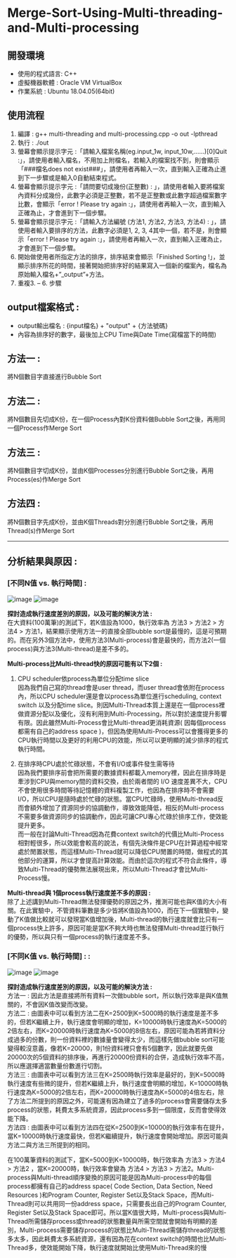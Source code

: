 # Merge-Sort-Using-Multi-threading-and-Multi-processing

## 開發環境
- 使用的程式語言: C++
- 虛擬機器軟體 : Oracle VM VirtualBox
- 作業系統 : Ubuntu 18.04.05(64bit)

## 使用流程
1. 編譯 : g++ multi-threading and multi-processing.cpp -o out -lpthread
2. 執行 : ./out
3. 螢幕會顯示提示字元 :「請輸入檔案名稱(eg.input_1w, input_10w,......)[0]Quit :」，請使用者輸入檔名，不用加上附檔名，若輸入的檔案找不到，則會顯示「###檔名does not exist###」，請使用者再輸入一次，直到輸入正確為止進到下一步驟或是輸入0自動結束程式。
4. 螢幕會顯示提示字元 :「請問要切成幾份(正整數) : 」，請使用者輸入要將檔案內資料分成幾份，此數字必須是正整數，若不是正整數或此數字超過檔案數字比數，會顯示「error ! Please try again :」，請使用者再輸入一次，直到輸入正確為止，才會進到下一個步驟。
5. 螢幕會顯示提示字元 :「請輸入方法編號 (方法1, 方法2, 方法3, 方法4) :  」，請使用者輸入要排序的方法，此數字必須是1, 2, 3, 4其中一個，若不是，則會顯示「error ! Please try again :」，請使用者再輸入一次，直到輸入正確為止，才會進到下一個步驟。
6. 開始做使用者所指定方法的排序，排序結束會顯示「Finished Sorting !」，並顯示排序所花的時間，接著開始把排序好的結果寫入一個新的檔案內，檔名為原始輸入檔名+”_output”+方法。
7. 重複3. – 6. 步驟

## output檔案格式 : 
- output輸出檔名 : {input檔名} + "output" + {方法號碼}
- 內容為排序好的數字，最後加上CPU Time與Date Time(寫檔當下的時間)

## 方法一 : 
將N個數目字直接進行Bubble Sort

## 方法二 :
將N個數目先切成K份，在一個Process內對K份資料做Bubble Sort之後，再用同一個Process作Merge Sort

## 方法三 : 
將N個數目字切成K份，並由K個Processes分別進行Bubble Sort之後，再用Process(es)作Merge Sort

## 方法四 : 
將N個數目字先成K份，並由K個Threads對分別進行Bubble Sort之後，再用Thread(s)作Merge Sort

---
## 分析結果與原因 : 
### **[不同N值 vs. 執行時間] :**  
![image](https://github.com/YunTing-Lee/Merge-Sort-Using-Multi-threading-and-Multi-processing/blob/main/Picture/Time%20spent%20in%20different%20methods%20for%20different%20numbers%20of%20data(K%3D1000).png)
![image](https://github.com/YunTing-Lee/Merge-Sort-Using-Multi-threading-and-Multi-processing/blob/main/Picture/line%20chart%20_time%20spent%20in%20different%20methods%20for%20different%20numbers%20of%20data(K%3D1000).png)

**探討造成執行速度差別的原因，以及可能的解決方法 :**  
在大資料(100萬筆)的測試下，若K值設為1000，執行效率為 方法3 > 方法2 > 方法4 > 方法1，結果顯示使用方法一的直接全部bubble sort是最慢的，這是可預期的。而在另外3個方法中，使用方法3(Multi-process)會是最快的，而方法2(一個process)與方法3(Multi-thread)是差不多的。


**Multi-process比Multi-thread快的原因可能有以下2個 :**
1. CPU scheduler依process為單位分配time slice  
	因為我們自己寫的thread會是user thread，而user thread會依附在process內，所以CPU scheduler還是會以process為單位進行scheduling, context switch 以及分配time slice。則因Multi-Thread本質上還是在一個process裡做資源分配以及優化，沒有利用到Multi-Processing，所以對於速度提升影響有限。因此雖然Multi-Process會比Multi-thread更消耗資源( 因每個process都需有自己的address space )，但因為使用Multi-Process可以會獲得更多的 CPU執行時間以及更好的利用CPU的效能，所以可以更明顯的減少排序的程式執行時間。

2. 在排序時CPU處於忙碌狀態，不會有I/O或事件發生需等待  
	因為我們要排序前會把所需要的數據資料都載入memory裡，因此在排序時是牽涉到CPU與memory間的資料交換，由於兩者間的 I/O 速度差異不大，CPU不會使用很多時間等待記憶體的資料複製工作，也因為在排序時不會需要I/O，所以CPU是隨時處於忙碌的狀態。當CPU忙碌時，使用Multi-thread反而會額外增加了資源同步的協調動作，導致效能降低，相反的Multi-process不需要多做資源同步的協調動作，因此可讓CPU專心忙碌於排序工作，使效能提升更多。  
	而一般在討論Multi-Thread因為花費context switch的代價比Multi-Process相對輕很多，所以效能會較高的說法，有個先決條件是CPU在計算過程中經常處於閒置狀態，而這樣Multi-Thread就可以降低CPU閒置的時間，做程式的其他部分的運算，所以才會提高計算效能。而由於這次的程式不符合此條件，導致Multi-Thread的優勢無法展現出來，所以Multi-Thread才會比Multi-Process慢。  

**Multi-thread與 1個process執行速度差不多的原因 :**  
除了上述講到Multi-Thread無法發揮優勢的原因之外，推測可能也與K值的大小有關。在此實驗中，不管資料筆數是多少皆將K值設為1000，而在下一個實驗中，變動了K值做比較就可以發現當K值增加後，Multi-thread的執行速度就會比只有一個process快上許多，原因可能是當K不夠大時也無法發揮Multi-thread並行執行的優勢，所以與只有一個process的執行速度差不多。

### **[不同K值 vs. 執行時間] : :**  
![image](https://github.com/YunTing-Lee/Merge-Sort-Using-Multi-threading-and-Multi-processing/blob/main/Picture/Time%20spent%20in%20different%20value%20of%20K%20for%201%20million%20data.png)
![image](https://github.com/YunTing-Lee/Merge-Sort-Using-Multi-threading-and-Multi-processing/blob/main/Picture/line%20chart_Time%20spent%20in%20different%20value%20of%20K%20for%201%20million%20data.png)

**探討造成執行速度差別的原因，以及可能的解決方法 :**  
方法一 : 因此方法是直接將所有資料一次做bubble sort，所以執行效率是與K值無關的，不會因K值改變而改變。  
方法二 : 由圖表中可以看到方法二在K=2500到K=5000時的執行速度是差不多的，但若K繼續上升，執行速度會明顯的增加，K=10000時執行速度為K=5000的2倍左右，而K=20000時執行速度為K=5000的8倍左右，原因可能為若將資料分成過多的份數，則一份資料裡的數據量會變得太少，而這樣先做bubble sort可能變得較沒意義，像若K=20000，則1份資料裡只會有5個數字，因此就要先做20000次的5個資料的排序後，再進行20000份資料的合併，造成執行效率不高，所以應選擇適當數量份數進行切割。  
方法三 : 由圖表中可以看到方法三在K=2500時執行效率是最好的，到K=5000時執行速度有些微的提升，但若K繼續上升，執行速度會明顯的增加，K=10000時執行速度為K=5000的2倍左右，而K=20000時執行速度為K=5000的4倍左右，除了方法二所提到的原因之外，可能還有因為建立了過多的process會需要儲存太多process的狀態，耗費太多系統資源，因此process多到一個限度，反而會使得效能下降。  
方法四 : 由圖表中可以看到方法四在從K=2500到K=10000的執行效率有在提升，當K=10000時執行速度最快，但若K繼續提升，執行速度會開始增加。原因可能與方法二與方法三所提到的相同。      

在100萬筆資料的測試下，當K=5000到K=10000時，執行效率為 方法3 > 方法4 > 方法2 ，當K=20000時，執行效率會變為 方法4 > 方法3 > 方法2。Multi-process與Multi-thread順序變換的原因可能是因為Multi-process中的每個process都擁有自己的address space( Code Section, Data Section, Need Resources )和Program Counter, Register Set以及Stack Space，而Multi-Thread則可以共用同一份address space，只需要長出自己的Program Counter, Register Set以及Stack Space即可。所以當K值很大時，Multi-process與Multi-Thread所需儲存process或thread的狀態數量與所需空間就會開始有明顯的差別，Multi-process需要儲存process的狀態比Multi-Thread需儲存thread的狀態多太多，因此耗費太多系統資源，還有因為花在context switch的時間也比Multi-Thread多，使效能開始下降，執行速度就開始比使用Multi-Thread來的慢
